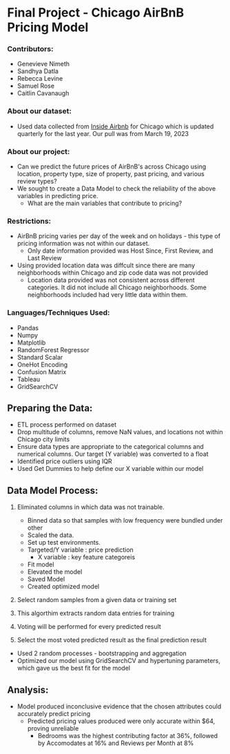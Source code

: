 # **Final Project - Chicago AirBnB Pricing Model**

### **Contributors:**

* Genevieve Nimeth
* Sandhya Datla
* Rebecca Levine
* Samuel Rose
* Caitlin Cavanaugh

### **About our dataset:**

* Used data collected from [Inside Airbnb](http://insideairbnb.com/get-the-data/) for Chicago which is updated quarterly for the last year. Our pull was from March 19, 2023	
	
	        
 ### **About our project:**

* Can we predict the future prices of AirBnB's across Chicago using location, property type, size of property, past pricing, and various review types?
* We sought to create a Data Model to check the reliability of the above variables in predicting price.
	* What are the main variables that contribute to pricing?

### **Restrictions:**
* AirBnB pricing varies per day of the week and on holidays - this type of pricing information was not within our dataset. 
	* Only date information provided was Host Since, First Review, and Last Review 
* Using provided location data was diffcult since there are many neighborhoods within Chicago and zip code data was not provided
	* Location data provided was not consistent across different categories. It did not include all Chicago neighborhoods. Some neighborhoods included had very 	      little data within them. 

### **Languages/Techniques Used:**
* Pandas
* Numpy
* Matplotlib
* RandomForest Regressor
* Standard Scalar
* OneHot Encoding
* Confusion Matrix
* Tableau
* GridSearchCV
	

## **Preparing the Data:**
* ETL process performed on dataset 
* Drop multitude of columns, remove NaN values, and locations not within Chicago city limits
* Ensure data types are appropriate to the categorical columns and numerical columns. Our target (Y variable) was converted to a float
* Identified price outliers using IQR 
* Used Get Dummies to help define our X variable within our model

## **Data Model Process:**
1) Eliminated columns in which data was not trainable.
	- Binned data so that samples with low frequency were bundled under other
	- Scaled the data.
	- Set up test environments.
	- Targeted/Y variable : price prediction
		- X variable : key feature categoreis
	- Fit model
	- Elevated the model
	- Saved Model
	- Created optimized model
	
2) Select random samples from a given data or training set
3) This algorthim extracts random data entries for training
4) Voting will be performed for every predicted result
5) Select the most voted predicted result as the final prediction result


* Used 2 random processes - bootstrapping and aggregation
* Optimized our model using GridSearchCV and hypertuning parameters, which gave us the best fit for the model


## **Analysis:**
* Model produced inconclusive evidence that the chosen attributes could accurately predict pricing
	* Predicted pricing values produced were only accurate within $64, proving unreliable
		* Bedrooms was the highest contributing factor at 36%, followed by Accomodates at 16% and Reviews per Month at 8%







	 
